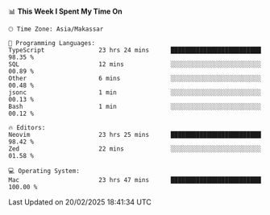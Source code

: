 <!--START_SECTION:waka-->
📊 **This Week I Spent My Time On** 

```text
🕑︎ Time Zone: Asia/Makassar

💬 Programming Languages: 
TypeScript               23 hrs 24 mins      █████████████████████████   98.35 % 
SQL                      12 mins             ░░░░░░░░░░░░░░░░░░░░░░░░░   00.89 % 
Other                    6 mins              ░░░░░░░░░░░░░░░░░░░░░░░░░   00.48 % 
jsonc                    1 min               ░░░░░░░░░░░░░░░░░░░░░░░░░   00.13 % 
Bash                     1 min               ░░░░░░░░░░░░░░░░░░░░░░░░░   00.12 % 

🔥 Editors: 
Neovim                   23 hrs 25 mins      █████████████████████████   98.42 % 
Zed                      22 mins             ░░░░░░░░░░░░░░░░░░░░░░░░░   01.58 % 

💻 Operating System: 
Mac                      23 hrs 47 mins      █████████████████████████   100.00 % 
```


 Last Updated on 20/02/2025 18:41:34 UTC
<!--END_SECTION:waka-->
